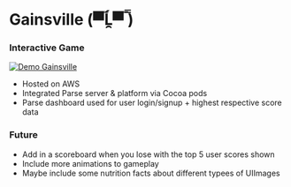 # Gainsville (▀̿Ĺ̯▀̿ ̿)

### Interactive Game

[![Demo Gainsville](https://j.gifs.com/wV97pw.gif)](https://www.youtube.com/watch?v=5Os4ay8UTps&feature=youtu.be)

* Hosted on AWS
* Integrated Parse server & platform via Cocoa pods
* Parse dashboard used for user login/signup + highest respective score data



### Future
* Add in a scoreboard when you lose with the top 5 user scores shown
* Include more animations to gameplay
* Maybe include some nutrition facts about different typees of UIImages
